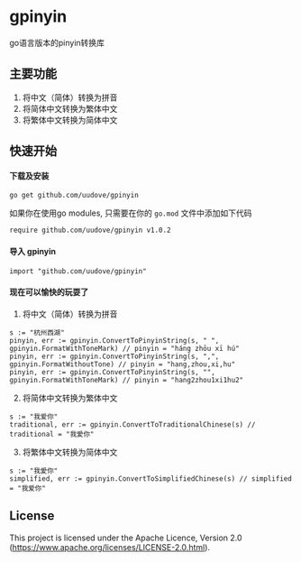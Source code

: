 # gpinyin

go语言版本的pinyin转换库


## 主要功能

1. 将中文（简体）转换为拼音
2. 将简体中文转换为繁体中文
3. 将繁体中文转换为简体中文

## 快速开始

#### 下载及安装

```
go get github.com/uudove/gpinyin
```

如果你在使用go modules, 只需要在你的 `go.mod` 文件中添加如下代码

```
require github.com/uudove/gpinyin v1.0.2
```

#### 导入 gpinyin

```
import "github.com/uudove/gpinyin"
```

#### 现在可以愉快的玩耍了

1. 将中文（简体）转换为拼音
   
```
s := "杭州西湖"
pinyin, err := gpinyin.ConvertToPinyinString(s, " ", gpinyin.FormatWithToneMark) // pinyin = "háng zhōu xī hú"
pinyin, err := gpinyin.ConvertToPinyinString(s, ",", gpinyin.FormatWithoutTone) // pinyin = "hang,zhou,xi,hu"
pinyin, err := gpinyin.ConvertToPinyinString(s, "", gpinyin.FormatWithToneMark) // pinyin = "hang2zhou1xi1hu2"
```

2. 将简体中文转换为繁体中文

```
s := "我爱你"
traditional, err := gpinyin.ConvertToTraditionalChinese(s) // traditional = "我愛你"
```

3. 将繁体中文转换为简体中文

```
s := "我愛你"
simplified, err := gpinyin.ConvertToSimplifiedChinese(s) // simplified = "我爱你"
```

## License

This project is licensed under the Apache Licence, Version 2.0 (https://www.apache.org/licenses/LICENSE-2.0.html).
